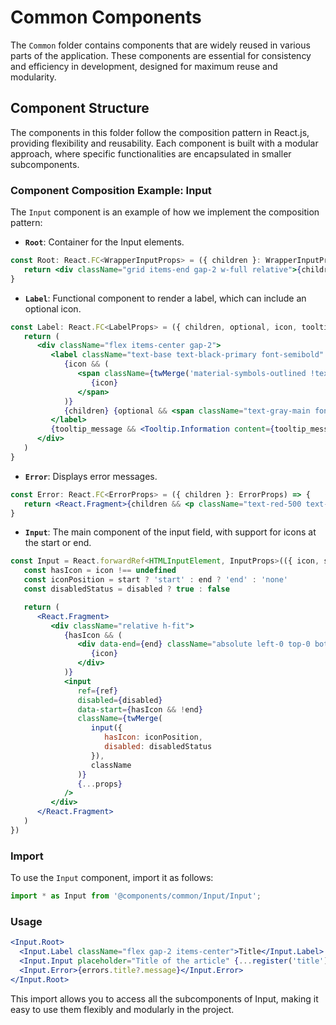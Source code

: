 # Common Components

The `Common` folder contains components that are widely reused in various parts of the application. These components are essential for consistency and efficiency in development, designed for maximum reuse and modularity.

## Component Structure

The components in this folder follow the composition pattern in React.js, providing flexibility and reusability. Each component is built with a modular approach, where specific functionalities are encapsulated in smaller subcomponents.

### Component Composition Example: Input

The `Input` component is an example of how we implement the composition pattern:

- **`Root`**: Container for the Input elements.

```jsx
const Root: React.FC<WrapperInputProps> = ({ children }: WrapperInputProps) => {
   return <div className="grid items-end gap-2 w-full relative">{children}</div>
}
```

- **`Label`**: Functional component to render a label, which can include an optional icon.

```jsx
const Label: React.FC<LabelProps> = ({ children, optional, icon, tooltip_message, ...props }: LabelProps) => {
   return (
      <div className="flex items-center gap-2">
         <label className="text-base text-black-primary font-semibold" {...props}>
            {icon && (
               <span className={twMerge('material-symbols-outlined !text-2xl !font-regular !text-black-primary select-none text-center rounded-md')}>
                  {icon}
               </span>
            )}
            {children} {optional && <span className="text-gray-main font-regular">(Optional)</span>}
         </label>
         {tooltip_message && <Tooltip.Information content={tooltip_message} />}
      </div>
   )
}
```

- **`Error`**: Displays error messages.

```jsx
const Error: React.FC<ErrorProps> = ({ children }: ErrorProps) => {
   return <React.Fragment>{children && <p className="text-red-500 text-sm">{children}</p>} </React.Fragment>
}
```

- **`Input`**: The main component of the input field, with support for icons at the start or end.

```jsx
const Input = React.forwardRef<HTMLInputElement, InputProps>(({ icon, start = icon ? true : false, end, disabled = false, className, ...props }, ref) => {
   const hasIcon = icon !== undefined
   const iconPosition = start ? 'start' : end ? 'end' : 'none'
   const disabledStatus = disabled ? true : false

   return (
      <React.Fragment>
         <div className="relative h-fit">
            {hasIcon && (
               <div data-end={end} className="absolute left-0 top-0 bottom-0 flex items-center px-3 data-[end=true]:left-auto data-[end=true]:right-0">
                  {icon}
               </div>
            )}
            <input
               ref={ref}
               disabled={disabled}
               data-start={hasIcon && !end}
               className={twMerge(
                  input({
                     hasIcon: iconPosition,
                     disabled: disabledStatus
                  }),
                  className
               )}
               {...props}
            />
         </div>
      </React.Fragment>
   )
})

```

### Import

To use the `Input` component, import it as follows:

```jsx
import * as Input from '@components/common/Input/Input';
```

### Usage

```jsx
<Input.Root>
  <Input.Label className="flex gap-2 items-center">Title</Input.Label>
  <Input.Input placeholder="Title of the article" {...register('title')} />
  <Input.Error>{errors.title?.message}</Input.Error>
</Input.Root>
```

This import allows you to access all the subcomponents of Input, making it easy to use them flexibly and modularly in the project.
